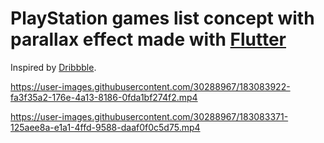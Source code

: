 # PlayStation games list concept with parallax effect made with [Flutter](https://flutter.dev/)

Inspired by [Dribbble](https://dribbble.com/shots/10788807--4-the-Players-interaction-concept).

https://user-images.githubusercontent.com/30288967/183083922-fa3f35a2-176e-4a13-8186-0fda1bf274f2.mp4

https://user-images.githubusercontent.com/30288967/183083371-125aee8a-e1a1-4ffd-9588-daaf0f0c5d75.mp4
